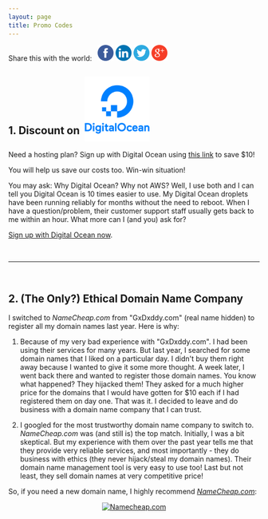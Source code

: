 ```yaml
---
layout: page
title: Promo Codes
---
```


<span class="post-meta">Share this with the world: 
  &nbsp;
  <a href="#" onclick="shareOn('facebook');"><img src="/img/facebook.png" width="32" height="32" alt="Share on Facebook"></a>
  <a href="#" onclick="shareOn('linkedin');"><img src="/img/linkedin.png" width="32" height="32" alt="Share on LinkedIn"></a>
  <a href="#" onclick="shareOn('twitter');"><img src="/img/twitter.png" width="32" height="32" alt="Share on Twitter"></a>
  <a href="#" onclick="shareOn('googleplus');"><img src="/img/google.png" width="32" height="32" alt="Share on Google+"></a>
</span>



## 1. Discount on &nbsp;<img src="/img/DO_Logo_Vertical_Blue-6321464d.png" height="130" width="130" alt="Digital Ocean" style="vertical-align: -60%" />


Need a hosting plan? Sign up with Digital Ocean using [this link](https://m.do.co/c/841d01dfa2fb) to save $10!

You will help us save our costs too. Win-win situation!

You may ask: Why Digital Ocean? Why not AWS? Well, I use both and I can tell you Digital Ocean is 
10 times easier to use. My Digital Ocean droplets have been running reliably for months without the need to reboot.
When I have a question/problem, their customer support staff usually gets back to me within an hour. 
What more can I (and you) ask for?

[Sign up with Digital Ocean now](https://m.do.co/c/841d01dfa2fb).

&nbsp;
&nbsp;
&nbsp;


***

&nbsp;

## 2. (The Only?) Ethical Domain Name Company

I switched to *NameCheap.com* from "GxDxddy.com" (real name hidden) to register all my domain names last year. Here is why:

1. Because of my very bad experience with "GxDxddy.com". I had been using their services for many years. 
But last year, I searched for some domain names that I liked on a particular day. I didn't buy them right away because I wanted 
to give it some more thought. A week later, I went back there and wanted to register those domain names. You know what happened?
They hijacked them! They asked for a much higher price for the domains that I would have gotten for $10 each 
if I had registered them on day one.
That was it. I decided to leave and do business with a domain name company that I can trust.

2. I googled for the most trustworthy domain name company to switch to. *NameCheap.com* was (and still is) the top match. 
Initially, I was a bit skeptical. But my experience with them over the past year tells me that they provide very reliable services,
and most importantly - they do business with ethics (they never hijack/steal my domain names). Their domain name management tool is very easy to use too! Last but not least, they sell domain names at very competitive price!

So, if you need a new domain name, I highly recommend *[NameCheap.com](https:&#x2F;&#x2F;www.namecheap.com&#x2F;?aff=104719)*:

<center>
<!-- BEGIN LINK --><a href="https:&#x2F;&#x2F;www.namecheap.com&#x2F;?aff=104719"><img src="http:&#x2F;&#x2F;files.namecheap.com&#x2F;graphics&#x2F;linkus&#x2F;200x200-1.gif" width="200" height="200" border="0" alt="Namecheap.com"></a><!-- END LINK -->
</center>
